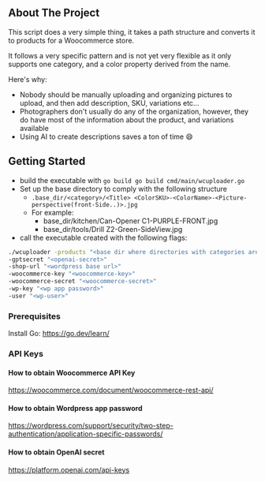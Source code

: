 <!-- Improved compatibility of back to top link: See: https://github.com/othneildrew/Best-README-Template/pull/73 -->
<a id="readme-top"></a>


<!-- ABOUT THE PROJECT -->
## About The Project

This script does a very simple thing, it takes a path structure and converts it to products for a Woocommerce store.

It follows a very specific pattern and is not yet very flexible as it only supports one category, and a color property
derived from the name. 

Here's why:
* Nobody should be manually uploading and organizing pictures to upload, and then add description, SKU, variations etc...
* Photographers don't usually do any of the organization, however, they do have most of the information about the product, and variations available
* Using AI to create descriptions saves a ton of time :smile:


<!-- GETTING STARTED -->
## Getting Started

- build the executable with ```go build go build cmd/main/wcuploader.go```
- Set up the base directory to comply with the following structure
  - ```.base_dir/<category>/<Title> <ColorSKU>-<ColorName>-<Picture-perspective(front-Side..)>.jpg```
  - For example:
    - base_dir/kitchen/Can-Opener C1-PURPLE-FRONT.jpg
    - base_dir/tools/Drill Z2-Green-SideView.jpg
- call the executable created with the following flags:
```bash
./wcuploader -products "<base dir where directories with categories are"
-gptsecret "<openai-secret>" 
-shop-url "<wordpress base url>"
-woocommerce-key "<woocommerce-key>"
-woocommerce-secret "<woocommerce-secret>"
-wp-key "<wp app password>"
-user "<wp-user>"
```

### Prerequisites

Install Go: https://go.dev/learn/

### API Keys

#### How to obtain Woocommerce API Key

https://woocommerce.com/document/woocommerce-rest-api/

#### How to obtain Wordpress app password

https://wordpress.com/support/security/two-step-authentication/application-specific-passwords/

#### How to obtain OpenAI secret

https://platform.openai.com/api-keys